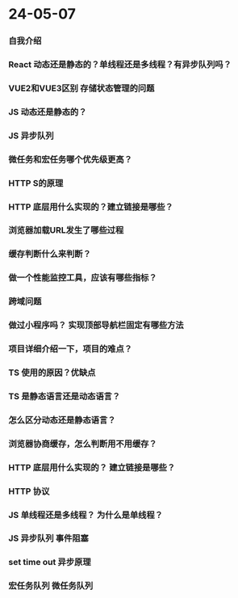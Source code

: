 # 24-05-07

### 自我介绍

### React 动态还是静态的？单线程还是多线程？有异步队列吗？

### VUE2和VUE3区别 存储状态管理的问题

### JS 动态还是静态的？

### JS 异步队列

### 微任务和宏任务哪个优先级更高？

### HTTP S的原理

### HTTP 底层用什么实现的？建立链接是哪些？

### 浏览器加载URL发生了哪些过程

### 缓存判断什么来判断？

### 做一个性能监控工具，应该有哪些指标？

### 跨域问题

### 做过小程序吗？ 实现顶部导航栏固定有哪些方法

### 项目详细介绍一下，项目的难点？

### TS 使用的原因？优缺点

### TS 是静态语言还是动态语言？

### 怎么区分动态还是静态语言？

### 浏览器协商缓存，怎么判断用不用缓存？

### HTTP 底层用什么实现的？ 建立链接是哪些？

### HTTP 协议

### JS 单线程还是多线程？   为什么是单线程？

### JS 异步队列 事件阻塞

### set time out 异步原理

### 宏任务队列 微任务队列
